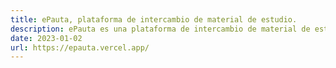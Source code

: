 ```yaml
---
title: ePauta, plataforma de intercambio de material de estudio.
description: ePauta es una plataforma de intercambio de material de estudio, donde los estudiantes pueden compartir y buscar material de estudio de forma gratuita.
date: 2023-01-02
url: https://epauta.vercel.app/
---
```

